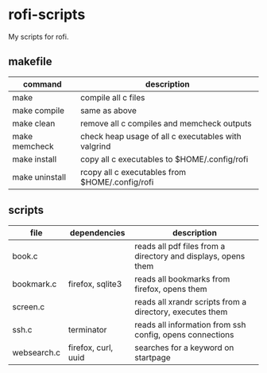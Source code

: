 # rofi-scripts

My scripts for rofi.

## makefile

| command | description |
| - | - |
| make | compile all c files |
| make compile | same as above |
| make clean | remove all c compiles and memcheck outputs |
| make memcheck | check heap usage of all c executables with valgrind |
| make install | copy all c executables to $HOME/.config/rofi |
| make uninstall | rcopy all c executables from $HOME/.config/rofi |

## scripts

| file | dependencies | description |
| - | - | - |
| book.c | | reads all pdf files from a directory and displays, opens them |
| bookmark.c | firefox, sqlite3 | reads all bookmarks from firefox, opens them |
| screen.c | | reads all xrandr scripts from a directory, executes them |
| ssh.c | terminator | reads all information from ssh config, opens connections |
| websearch.c | firefox, curl, uuid | searches for a keyword on startpage |
